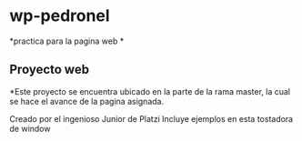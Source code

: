 # wp-pedronel

*practica para la pagina web *
## Proyecto web
*Este proyecto se encuentra ubicado en la parte de la rama master, la cual se hace el avance de la pagina asignada.

Creado por el ingenioso Junior de Platzi
Incluye ejemplos en esta tostadora de window
